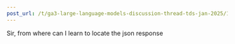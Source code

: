 ```yaml
---
post_url: /t/ga3-large-language-models-discussion-thread-tds-jan-2025/163247/35
---
```

Sir, from where can I learn to locate the json response